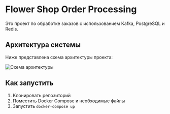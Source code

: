 # Flower Shop Order Processing

Это проект по обработке заказов с использованием Kafka, PostgreSQL и Redis.

## Архитектура системы

Ниже представлена схема архитектуры проекта:

![Схема архитектуры](.architecture-diagram.svg)

## Как запустить

1. Клонировать репозиторий  
2. Поместить Docker Compose и необходимые файлы  
3. Запустить `docker-compose up`

